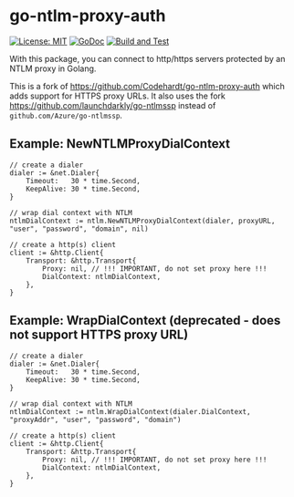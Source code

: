 # go-ntlm-proxy-auth

[![License: MIT](https://img.shields.io/badge/License-MIT-yellow.svg)](https://opensource.org/licenses/MIT)
[![GoDoc](https://godoc.org/github.com/launchdarkly/go-ntlm-proxy-auth?status.svg)](https://godoc.org/github.com/launchdarkly/go-ntlm-proxy-auth)
[![Build and Test](https://github.com/launchdarkly/go-ntlm-proxy-auth/actions/workflows/ci.yml/badge.svg)](https://github.com/launchdarkly/go-ntlm-proxy-auth/actions/workflows/ci.yml)

With this package, you can connect to http/https servers protected by an NTLM proxy in Golang.

This is a fork of https://github.com/Codehardt/go-ntlm-proxy-auth which adds support for HTTPS proxy URLs. It also uses the fork https://github.com/launchdarkly/go-ntlmssp instead of `github.com/Azure/go-ntlmssp`.

## Example: NewNTLMProxyDialContext

```golang
// create a dialer
dialer := &net.Dialer{
    Timeout:   30 * time.Second,
    KeepAlive: 30 * time.Second,
}

// wrap dial context with NTLM
ntlmDialContext := ntlm.NewNTLMProxyDialContext(dialer, proxyURL, "user", "password", "domain", nil)

// create a http(s) client
client := &http.Client{
    Transport: &http.Transport{
        Proxy: nil, // !!! IMPORTANT, do not set proxy here !!!
        DialContext: ntlmDialContext,
    },
}
```
## Example: WrapDialContext (deprecated - does not support HTTPS proxy URL)

```golang
// create a dialer
dialer := &net.Dialer{
    Timeout:   30 * time.Second,
    KeepAlive: 30 * time.Second,
}

// wrap dial context with NTLM
ntlmDialContext := ntlm.WrapDialContext(dialer.DialContext, "proxyAddr", "user", "password", "domain")

// create a http(s) client
client := &http.Client{
    Transport: &http.Transport{
        Proxy: nil, // !!! IMPORTANT, do not set proxy here !!!
        DialContext: ntlmDialContext,
    },
}
```
